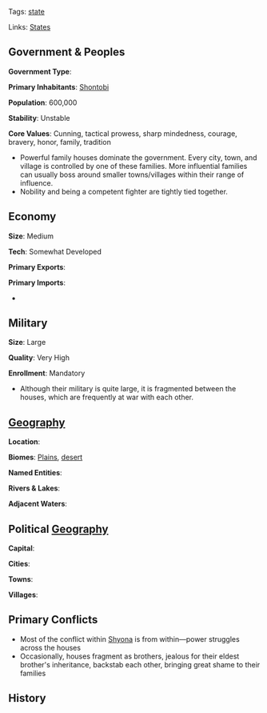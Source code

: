 Tags: [state](States)

Links: [States](States)

## Government & Peoples

**Government Type**:

**Primary Inhabitants**: [Shontobi](Shontobi)

**Population**: 600,000

**Stability**: Unstable

**Core Values**: Cunning, tactical prowess, sharp mindedness, courage, bravery, honor, family, tradition

- Powerful family houses dominate the government. Every city, town, and village is controlled by one of these families. More influential families can usually boss around smaller towns/villages within their range of influence.
- Nobility and being a competent fighter are tightly tied together.


## Economy

**Size**: Medium

**Tech**: Somewhat Developed

**Primary Exports**: 

**Primary Imports**: 

- 


## Military

**Size**: Large

**Quality**: Very High

**Enrollment**: Mandatory

- Although their military is quite large, it is fragmented between the houses, which are frequently at war with each other.


## [Geography](Geography)

**Location**: 

**Biomes**: [Plains](Plains), [desert](Deserts)

**Named Entities**:

**Rivers & Lakes**: 

**Adjacent Waters**: 


## Political [Geography](Geography)

**Capital**: 

**Cities**: 

**Towns**: 

**Villages**: 


## Primary Conflicts

- Most of the conflict within [Shyona](Shyona) is from within—power struggles across the houses
- Occasionally, houses fragment as brothers, jealous for their eldest brother's inheritance, backstab each other, bringing great shame to their families


## History

